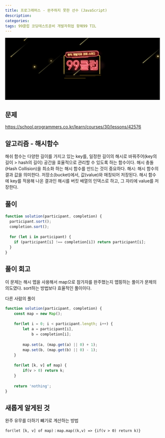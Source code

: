 ```yaml
---
title: 프로그래머스 - 완주하지 못한 선수 (JavaScript)
description: 
categories: 
tags: 99클럽 코딩테스트준비 개발자취업 항해99 TIL
---
```


![99club](/assets/images/99club.png)

## 문제
<https://school.programmers.co.kr/learn/courses/30/lessons/42576>

## 알고리즘 - 해시함수
해쉬 함수는 다양한 길이를 가지고 있는 key를, 일정한 길이의 해시로 바꿔주어(key의 길이 > hash의 길이) 공간을 효율적으로 관리할 수 있도록 하는 함수이다.
해시 충돌(Hash Collision)을 최소화 하는 해시 함수를 만드는 것이 중요하다.
해시: 해시 함수의 결과 값을 의미한다.
저장소(bucket)에서, 값(value)와 매칭되어 저장된다.
해시 함수에 key를 적용해 나온 결과인 해시를 버킷 배열의 인덱스로 하고, 그 자리에 value를 저장한다.

## 풀이
```javascript
function solution(participant, completion) {
  participant.sort();
  completion.sort();

  for (let i in participant) {
    if (participant[i] !== completion[i]) return participant[i];
  }
}
```

## 풀이 회고
이 문제는 해시 맵을 사용해서 map으로 참가자를 완주했는지 맵핑하는 풀이가 문제의 의도였다. sort하는 방법보다 효율적인 풀이이다.

다른 사람의 풀이
```javascript
function solution(participant, completion) {
    const map = new Map();

    for(let i = 0; i < participant.length; i++) {
        let a = participant[i], 
            b = completion[i];

        map.set(a, (map.get(a) || 0) + 1);
        map.set(b, (map.get(b) || 0) - 1);
    }

    for(let [k, v] of map) {
        if(v > 0) return k;
    }

    return 'nothing';
}
```

## 새롭게 알게된 것
완주 유무를 더하기 뺴기로 계산하는 방법

`for(let [k, v] of map)` : `map.map((k,v) => {if(v > 0) return k)}`
